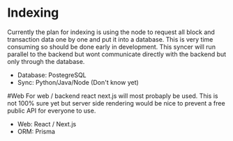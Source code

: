 # Indexing
Currently the plan for indexing is using the node to request all block and transaction data one by one and put it into a database. This is very time consuming so should be done early in development. This syncer will run parallel to the backend but wont communicate directly with the backend but only through the database.

- Database: PostegreSQL
- Sync: Python/Java/Node (Don't know yet)

#Web
For web / backend react next.js will most probaply be used. This is not 100% sure yet but server side rendering would be nice to prevent a free public API for everyone to use.

- Web: React / Next.js
- ORM: Prisma
